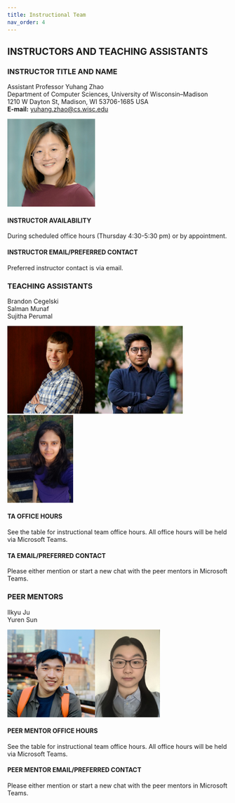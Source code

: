 ```yaml
---
title: Instructional Team
nav_order: 4
---
```


## INSTRUCTORS AND TEACHING ASSISTANTS

### INSTRUCTOR TITLE AND NAME

Assistant Professor Yuhang Zhao  
Department of Computer Sciences, University of Wisconsin–Madison  
1210 W Dayton St, Madison, WI 53706-1685 USA  
**E-mail:** yuhang.zhao@cs.wisc.edu

<img src="figures/Yuhang_Zhao.jpg" width="200" />

#### INSTRUCTOR AVAILABILITY

During scheduled office hours (Thursday 4:30-5:30 pm) or by appointment.

#### INSTRUCTOR EMAIL/PREFERRED CONTACT

Preferred instructor contact is via email.

### TEACHING ASSISTANTS

Brandon Cegelski <br />
Salman Munaf <br />
Sujitha Perumal <br />

<img src="figures/brandon.jpg" width="200" /><img src="figures/salman.png" width="200" height="200" /><img src="figures/sujitha.jpg" width="150" height="200" />

#### TA OFFICE HOURS

See the table for instructional team office hours. All office hours will be held via Microsoft Teams.

#### TA EMAIL/PREFERRED CONTACT

Please either mention or start a new chat with the peer mentors in Microsoft Teams.

### PEER MENTORS

Ilkyu Ju <br />
Yuren Sun <br />

<img src="figures/Ilkyu.jpg" width="200" height="200" /><img src="figures/yuren.jpg" width="148" height="200" />

#### PEER MENTOR OFFICE HOURS

See the table for instructional team office hours. All office hours will be held via Microsoft Teams.

#### PEER MENTOR EMAIL/PREFERRED CONTACT

Please either mention or start a new chat with the peer mentors in Microsoft Teams.
